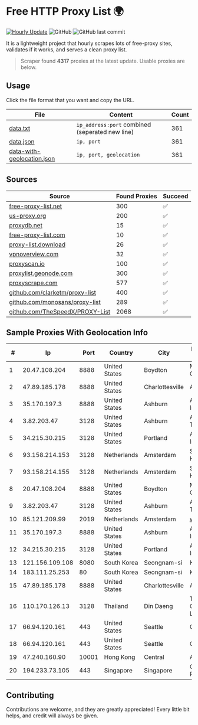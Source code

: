 
# Free HTTP Proxy List 🌍

[![Hourly Update](https://github.com/mertguvencli/http-proxy-list/actions/workflows/main.yml/badge.svg?branch=main)](https://github.com/mertguvencli/http-proxy-list/actions/workflows/main.yml)
![GitHub](https://img.shields.io/github/license/mertguvencli/http-proxy-list)
![GitHub last commit](https://img.shields.io/github/last-commit/mertguvencli/http-proxy-list)

It is a lightweight project that hourly scrapes lots of free-proxy sites, validates if it works, and serves a clean proxy list.


> Scraper found **4317** proxies at the latest update. Usable proxies are below.

## Usage

Click the file format that you want and copy the URL.


|File|Content|Count|
|----|-------|-----|
|[data.txt](https://raw.githubusercontent.com/mertguvencli/http-proxy-list/main/proxy-list/data.txt)|`ip_address:port` combined (seperated new line)|361|
|[data.json](https://raw.githubusercontent.com/mertguvencli/http-proxy-list/main/proxy-list/data.json)|`ip, port`|361|
|[data-with-geolocation.json](https://raw.githubusercontent.com/mertguvencli/http-proxy-list/main/proxy-list/data-with-geolocation.json)|`ip, port, geolocation`|361|

## Sources

|Source|Found Proxies|Succeed|
|------|-------------|-------|
|[free-proxy-list.net](https://free-proxy-list.net)|300|✅|
|[us-proxy.org](https://www.us-proxy.org)|200|✅|
|[proxydb.net](http://proxydb.net)|15|✅|
|[free-proxy-list.com](https://free-proxy-list.com/?page=&port=&type%5B%5D=http&type%5B%5D=https&up_time=0&search=Search)|10|✅|
|[proxy-list.download](https://www.proxy-list.download/HTTP)|26|✅|
|[vpnoverview.com](https://vpnoverview.com/privacy/anonymous-browsing/free-proxy-servers)|32|✅|
|[proxyscan.io](https://www.proxyscan.io)|100|✅|
|[proxylist.geonode.com](https://proxylist.geonode.com/api/proxy-list?limit=300&page=1&sort_by=lastChecked&sort_type=desc&protocols=http,https)|300|✅|
|[proxyscrape.com](https://api.proxyscrape.com/v2/?request=displayproxies&protocol=http&timeout=10000&country=all&ssl=all&anonymity=all)|577|✅|
|[github.com/clarketm/proxy-list](https://raw.githubusercontent.com/clarketm/proxy-list/master/proxy-list-raw.txt)|400|✅|
|[github.com/monosans/proxy-list](https://raw.githubusercontent.com/monosans/proxy-list/main/proxies/http.txt)|289|✅|
|[github.com/TheSpeedX/PROXY-List](https://raw.githubusercontent.com/TheSpeedX/PROXY-List/master/http.txt)|2068|✅|


## Sample Proxies With Geolocation Info

|#|Ip|Port|Country|City|Internet Service Provider|
|-|--|----|-------|----|-------------------------|
|1|20.47.108.204|8888|United States|Boydton|Microsoft Corporation|
|2|47.89.185.178|8888|United States|Charlottesville|Alibaba.com LLC|
|3|35.170.197.3|8888|United States|Ashburn|Amazon.com, Inc.|
|4|3.82.203.47|3128|United States|Ashburn|Amazon Technologies Inc.|
|5|34.215.30.215|3128|United States|Portland|Amazon.com, Inc.|
|6|93.158.214.153|3128|Netherlands|Amsterdam|Serverius Holding B.V.|
|7|93.158.214.155|3128|Netherlands|Amsterdam|Serverius Holding B.V.|
|8|20.47.108.204|8888|United States|Boydton|Microsoft Corporation|
|9|3.82.203.47|3128|United States|Ashburn|Amazon Technologies Inc.|
|10|85.121.209.99|2019|Netherlands|Amsterdam|www.virtono.com|
|11|35.170.197.3|8888|United States|Ashburn|Amazon.com, Inc.|
|12|34.215.30.215|3128|United States|Portland|Amazon.com, Inc.|
|13|121.156.109.108|8080|South Korea|Seongnam-si|Korea Telecom|
|14|183.111.25.253|80|South Korea|Seongnam-si|Korea Telecom|
|15|47.89.185.178|8888|United States|Charlottesville|Alibaba.com LLC|
|16|110.170.126.13|3128|Thailand|Din Daeng|True Internet Corporation CO. Ltd.|
|17|66.94.120.161|443|United States|Seattle|Contabo Inc.|
|18|66.94.120.161|443|United States|Seattle|Contabo Inc.|
|19|47.240.160.90|10001|Hong Kong|Central|Alibaba.com LLC|
|20|194.233.73.105|443|Singapore|Singapore|Contabo Asia Private Limited|



## Contributing

Contributions are welcome, and they are greatly appreciated! Every
little bit helps, and credit will always be given.

